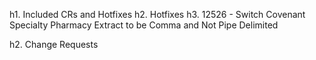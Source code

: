 h1. Included CRs and Hotfixes
h2. Hotfixes
h3. 12526 - Switch Covenant Specialty Pharmacy Extract to be Comma and Not Pipe Delimited

h2. Change Requests

